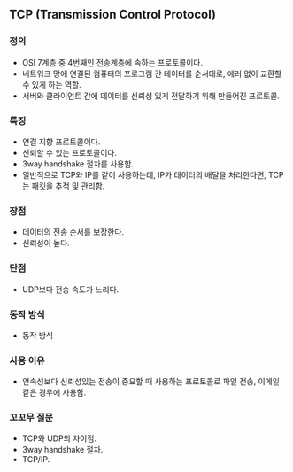 ## TCP (Transmission Control Protocol)

### 정의
- OSI 7계층 중 4번째인 전송계층에 속하는 프로토콜이다.
- 네트워크 망에 연결된 컴퓨터의 프로그램 간 데이터를 순서대로, 에러 없이 교환할 수 있게 하는 역할.
- 서버와 클라이언트 간에 데이터를 신뢰성 있게 전달하기 위해 만들어진 프로토콜.

### 특징
- 연결 지향 프로토콜이다.
- 신뢰할 수 있는 프로토콜이다.
- 3way handshake 절차를 사용함.
- 일반적으로 TCP와 IP를 같이 사용하는데, IP가 데이터의 배달을 처리한다면, TCP는 패킷을 추적 및 관리함.

### 장점
- 데이터의 전송 순서를 보장한다.
- 신뢰성이 높다.

### 단점
- UDP보다 전송 속도가 느리다.

### 동작 방식
- 동작 방식

### 사용 이유
- 연속성보다 신뢰성있는 전송이 중요할 때 사용하는 프로토콜로 파일 전송, 이메일 같은 경우에 사용함.

### 꼬꼬무 질문
- TCP와 UDP의 차이점.
- 3way handshake 절차.
- TCP/IP.
